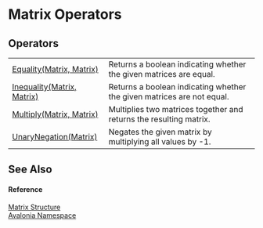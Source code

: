 # Matrix Operators




## Operators
<table>
<tr>
<td><a href="M_Avalonia_Matrix_op_Equality">Equality(Matrix, Matrix)</a></td>
<td>Returns a boolean indicating whether the given matrices are equal.</td>
</tr>
<tr>
<td><a href="M_Avalonia_Matrix_op_Inequality">Inequality(Matrix, Matrix)</a></td>
<td>Returns a boolean indicating whether the given matrices are not equal.</td>
</tr>
<tr>
<td><a href="M_Avalonia_Matrix_op_Multiply">Multiply(Matrix, Matrix)</a></td>
<td>Multiplies two matrices together and returns the resulting matrix.</td>
</tr>
<tr>
<td><a href="M_Avalonia_Matrix_op_UnaryNegation">UnaryNegation(Matrix)</a></td>
<td>Negates the given matrix by multiplying all values by -1.</td>
</tr>
</table>

## See Also


#### Reference
<a href="T_Avalonia_Matrix">Matrix Structure</a>  
<a href="N_Avalonia">Avalonia Namespace</a>  
